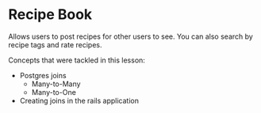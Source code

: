 Recipe Book
=======================

Allows users to post recipes for other users to see. You can also search by recipe tags and rate recipes.

Concepts that were tackled in this lesson:
* Postgres joins
  * Many-to-Many
  * Many-to-One
* Creating joins in the rails application
